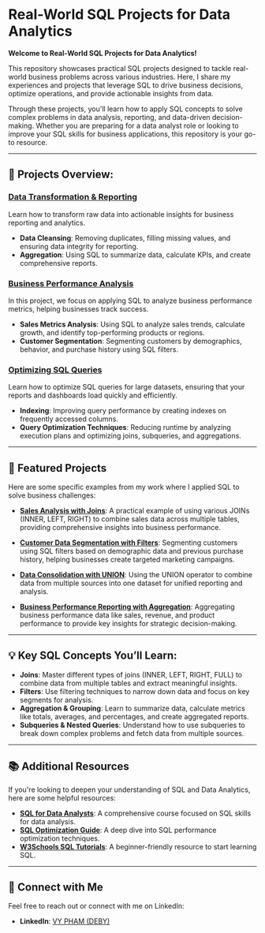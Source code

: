 # Real-World SQL Projects for Data Analytics

**Welcome to Real-World SQL Projects for Data Analytics!**

This repository showcases practical SQL projects designed to tackle real-world business problems across various industries. Here, I share my experiences and projects that leverage SQL to drive business decisions, optimize operations, and provide actionable insights from data.

Through these projects, you'll learn how to apply SQL concepts to solve complex problems in data analysis, reporting, and data-driven decision-making. Whether you are preparing for a data analyst role or looking to improve your SQL skills for business applications, this repository is your go-to resource.

---

## 🚀 Projects Overview:

### [Data Transformation & Reporting](https://github.com/yourusername/SQLinRealWorld/blob/main/DataTransformation.md)
Learn how to transform raw data into actionable insights for business reporting and analytics.

- **Data Cleansing**: Removing duplicates, filling missing values, and ensuring data integrity for reporting.
- **Aggregation**: Using SQL to summarize data, calculate KPIs, and create comprehensive reports.

### [Business Performance Analysis](https://github.com/yourusername/SQLinRealWorld/blob/main/BusinessPerformance.md)
In this project, we focus on applying SQL to analyze business performance metrics, helping businesses track success.

- **Sales Metrics Analysis**: Using SQL to analyze sales trends, calculate growth, and identify top-performing products or regions.
- **Customer Segmentation**: Segmenting customers by demographics, behavior, and purchase history using SQL filters.

### [Optimizing SQL Queries](https://github.com/yourusername/SQLinRealWorld/blob/main/QueryOptimization.md)
Learn how to optimize SQL queries for large datasets, ensuring that your reports and dashboards load quickly and efficiently.

- **Indexing**: Improving query performance by creating indexes on frequently accessed columns.
- **Query Optimization Techniques**: Reducing runtime by analyzing execution plans and optimizing joins, subqueries, and aggregations.

---

## 🔨 Featured Projects

Here are some specific examples from my work where I applied SQL to solve business challenges:

- [**Sales Analysis with Joins**](https://github.com/yourusername/SQLinRealWorld/blob/main/SalesAnalysisJoins.md): A practical example of using various JOINs (INNER, LEFT, RIGHT) to combine sales data across multiple tables, providing comprehensive insights into business performance.
  
- [**Customer Data Segmentation with Filters**](https://github.com/yourusername/SQLinRealWorld/blob/main/CustomerSegmentation.md): Segmenting customers using SQL filters based on demographic data and previous purchase history, helping businesses create targeted marketing campaigns.

- [**Data Consolidation with UNION**](https://github.com/yourusername/SQLinRealWorld/blob/main/DataConsolidationUnion.md): Using the UNION operator to combine data from multiple sources into one dataset for unified reporting and analysis.

- [**Business Performance Reporting with Aggregation**](https://github.com/yourusername/SQLinRealWorld/blob/main/BusinessReportAggregation.md): Aggregating business performance data like sales, revenue, and product performance to provide key insights for strategic decision-making.

---

## 💡 Key SQL Concepts You’ll Learn:

- **Joins**: Master different types of joins (INNER, LEFT, RIGHT, FULL) to combine data from multiple tables and extract meaningful insights.
- **Filters**: Use filtering techniques to narrow down data and focus on key segments for analysis.
- **Aggregation & Grouping**: Learn to summarize data, calculate metrics like totals, averages, and percentages, and create aggregated reports.
- **Subqueries & Nested Queries**: Understand how to use subqueries to break down complex problems and fetch data from multiple sources.

---

## 📚 Additional Resources

If you're looking to deepen your understanding of SQL and Data Analytics, here are some helpful resources:

- **[SQL for Data Analysts](https://www.datacamp.com/courses/sql-for-data-scientists)**: A comprehensive course focused on SQL skills for data analysis.
- **[SQL Optimization Guide](https://www.sqlshack.com/sql-query-optimization/)**: A deep dive into SQL performance optimization techniques.
- **[W3Schools SQL Tutorials](https://www.w3schools.com/sql/)**: A beginner-friendly resource to start learning SQL.

---

## 🔗 Connect with Me

Feel free to reach out or connect with me on LinkedIn:

- **LinkedIn**: [VY PHAM (DEBY)](https://www.linkedin.com/in/debypham)
